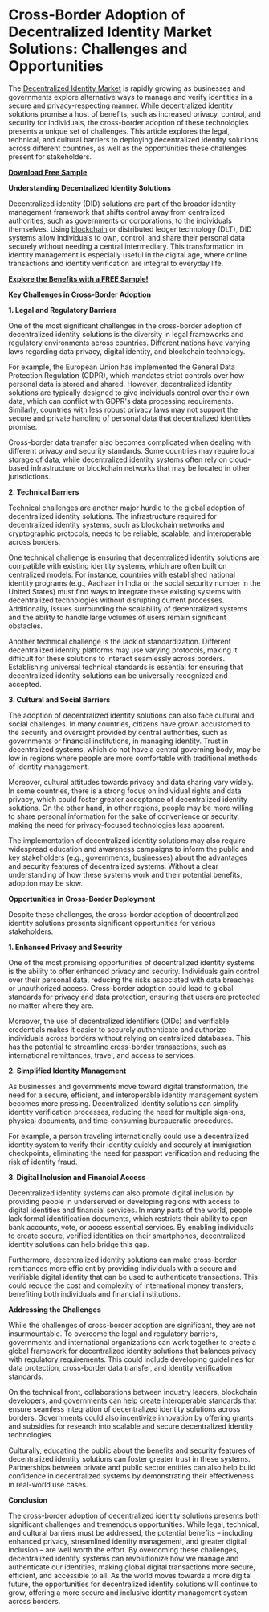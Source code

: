 # Cross-Border Adoption of Decentralized Identity Market Solutions: Challenges and Opportunities

The [Decentralized Identity Market](https://www.nextmsc.com/report/decentralized-identity-market-ic2913) is rapidly growing as businesses and governments explore alternative ways to manage and verify identities in a secure and privacy-respecting manner. While decentralized identity solutions promise a host of benefits, such as increased privacy, control, and security for individuals, the cross-border adoption of these technologies presents a unique set of challenges. This article explores the legal, technical, and cultural barriers to deploying decentralized identity solutions across different countries, as well as the opportunities these challenges present for stakeholders.

[**Download Free Sample**](https://www.nextmsc.com/decentralized-identity-market-ic2913/request-sample)

**Understanding Decentralized Identity Solutions**

Decentralized identity (DID) solutions are part of the broader identity management framework that shifts control away from centralized authorities, such as governments or corporations, to the individuals themselves. Using [blockchain](https://www.nextmsc.com/report/enterprise-blockchain-market) or distributed ledger technology (DLT), DID systems allow individuals to own, control, and share their personal data securely without needing a central intermediary. This transformation in identity management is especially useful in the digital age, where online transactions and identity verification are integral to everyday life.

[**Explore the Benefits with a FREE Sample!**](https://www.nextmsc.com/enterprise-blockchain-market/request-sample)

**Key Challenges in Cross-Border Adoption**

**1. Legal and Regulatory Barriers**

One of the most significant challenges in the cross-border adoption of decentralized identity solutions is the diversity in legal frameworks and regulatory environments across countries. Different nations have varying laws regarding data privacy, digital identity, and blockchain technology.

For example, the European Union has implemented the General Data Protection Regulation (GDPR), which mandates strict controls over how personal data is stored and shared. However, decentralized identity solutions are typically designed to give individuals control over their own data, which can conflict with GDPR's data processing requirements. Similarly, countries with less robust privacy laws may not support the secure and private handling of personal data that decentralized identities promise.

Cross-border data transfer also becomes complicated when dealing with different privacy and security standards. Some countries may require local storage of data, while decentralized identity systems often rely on cloud-based infrastructure or blockchain networks that may be located in other jurisdictions.

**2. Technical Barriers**

Technical challenges are another major hurdle to the global adoption of decentralized identity solutions. The infrastructure required for decentralized identity systems, such as blockchain networks and cryptographic protocols, needs to be reliable, scalable, and interoperable across borders.

One technical challenge is ensuring that decentralized identity solutions are compatible with existing identity systems, which are often built on centralized models. For instance, countries with established national identity programs (e.g., Aadhaar in India or the social security number in the United States) must find ways to integrate these existing systems with decentralized technologies without disrupting current processes. Additionally, issues surrounding the scalability of decentralized systems and the ability to handle large volumes of users remain significant obstacles.

Another technical challenge is the lack of standardization. Different decentralized identity platforms may use varying protocols, making it difficult for these solutions to interact seamlessly across borders. Establishing universal technical standards is essential for ensuring that decentralized identity solutions can be universally recognized and accepted.

**3. Cultural and Social Barriers**

The adoption of decentralized identity solutions can also face cultural and social challenges. In many countries, citizens have grown accustomed to the security and oversight provided by central authorities, such as governments or financial institutions, in managing identity. Trust in decentralized systems, which do not have a central governing body, may be low in regions where people are more comfortable with traditional methods of identity management.

Moreover, cultural attitudes towards privacy and data sharing vary widely. In some countries, there is a strong focus on individual rights and data privacy, which could foster greater acceptance of decentralized identity solutions. On the other hand, in other regions, people may be more willing to share personal information for the sake of convenience or security, making the need for privacy-focused technologies less apparent.

The implementation of decentralized identity solutions may also require widespread education and awareness campaigns to inform the public and key stakeholders (e.g., governments, businesses) about the advantages and security features of decentralized systems. Without a clear understanding of how these systems work and their potential benefits, adoption may be slow.

**Opportunities in Cross-Border Deployment**

Despite these challenges, the cross-border adoption of decentralized identity solutions presents significant opportunities for various stakeholders.

**1. Enhanced Privacy and Security**

One of the most promising opportunities of decentralized identity systems is the ability to offer enhanced privacy and security. Individuals gain control over their personal data, reducing the risks associated with data breaches or unauthorized access. Cross-border adoption could lead to global standards for privacy and data protection, ensuring that users are protected no matter where they are.

Moreover, the use of decentralized identifiers (DIDs) and verifiable credentials makes it easier to securely authenticate and authorize individuals across borders without relying on centralized databases. This has the potential to streamline cross-border transactions, such as international remittances, travel, and access to services.

**2. Simplified Identity Management**

As businesses and governments move toward digital transformation, the need for a secure, efficient, and interoperable identity management system becomes more pressing. Decentralized identity solutions can simplify identity verification processes, reducing the need for multiple sign-ons, physical documents, and time-consuming bureaucratic procedures.

For example, a person traveling internationally could use a decentralized identity system to verify their identity quickly and securely at immigration checkpoints, eliminating the need for passport verification and reducing the risk of identity fraud.

**3. Digital Inclusion and Financial Access**

Decentralized identity systems can also promote digital inclusion by providing people in underserved or developing regions with access to digital identities and financial services. In many parts of the world, people lack formal identification documents, which restricts their ability to open bank accounts, vote, or access essential services. By enabling individuals to create secure, verified identities on their smartphones, decentralized identity solutions can help bridge this gap.

Furthermore, decentralized identity solutions can make cross-border remittances more efficient by providing individuals with a secure and verifiable digital identity that can be used to authenticate transactions. This could reduce the cost and complexity of international money transfers, benefiting both individuals and financial institutions.

**Addressing the Challenges**

While the challenges of cross-border adoption are significant, they are not insurmountable. To overcome the legal and regulatory barriers, governments and international organizations can work together to create a global framework for decentralized identity solutions that balances privacy with regulatory requirements. This could include developing guidelines for data protection, cross-border data transfer, and identity verification standards.

On the technical front, collaborations between industry leaders, blockchain developers, and governments can help create interoperable standards that ensure seamless integration of decentralized identity solutions across borders. Governments could also incentivize innovation by offering grants and subsidies for research into scalable and secure decentralized identity technologies.

Culturally, educating the public about the benefits and security features of decentralized identity solutions can foster greater trust in these systems. Partnerships between private and public sector entities can also help build confidence in decentralized systems by demonstrating their effectiveness in real-world use cases.

**Conclusion**

The cross-border adoption of decentralized identity solutions presents both significant challenges and tremendous opportunities. While legal, technical, and cultural barriers must be addressed, the potential benefits – including enhanced privacy, streamlined identity management, and greater digital inclusion – are well worth the effort. By overcoming these challenges, decentralized identity systems can revolutionize how we manage and authenticate our identities, making global digital transactions more secure, efficient, and accessible to all. As the world moves towards a more digital future, the opportunities for decentralized identity solutions will continue to grow, offering a more secure and inclusive identity management system across borders.

